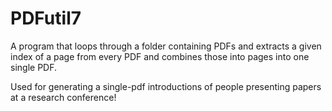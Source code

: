 # PDFutil7
A program that loops through a folder containing PDFs and extracts a given index of a page from every PDF and combines those into pages into one single PDF.

Used for generating a single-pdf introductions of people presenting papers at a research conference!
